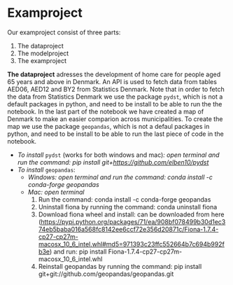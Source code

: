 # Examproject

Our examproject consist of three parts:
  1) The dataproject
  2) The modelproject
  3) The examproject

**The dataproject** adresses the development of home care for people aged 65 years and above in Denmark. An API is used to fetch data from tables AED06, AED12 and BY2 from Statistics Denmark. 
Note that in order to fetch the data from Statistics Denmark we use the package `pydst`, which is not a default packages in python, and need to be install to be able to run the the notebook. In the last part of the notebook we have created a map of Denmark to make an easier comparion across municipalities. To create the map we use the package `geopandas`, which is not a defaul packages in python, and need to be install to be able to run the last piece of code in the notebook.
- *To install* `pydst` (works for both windows and mac)*: open terminal and run the command: pip install git+https://github.com/elben10/pydst*
- *To install* `geopandas`: 
    - *Windows: open terminal and run the command: conda install -c conda-forge geopandas*
    - *Mac: open terminal*
        1. Run the command: conda install -c conda-forge geopandas
        2. Uninstall fiona by running the command: conda uninstall fiona
        3. Download fiona wheel and install: can be downloaded from here (https://pypi.python.org/packages/71/ea/908bf078499b30d1ec374eb5baba016a568fc8142ee6ccf72e356d20871c/Fiona-1.7.4-cp27-cp27m-macosx_10_6_intel.whl#md5=971393c23ffc552664b7c694b992fb3e) and run: pip install Fiona-1.7.4-cp27-cp27m-macosx_10_6_intel.whl
        4. Reinstall geopandas by running the command: pip install git+git://github.com/geopandas/geopandas.git     
